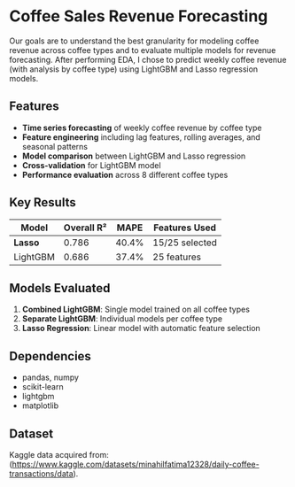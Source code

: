 # Coffee Sales Revenue Forecasting

Our goals are to understand the best granularity for modeling coffee revenue across coffee types and to evaluate multiple models for revenue forecasting. After performing EDA, I chose to predict weekly coffee revenue (with analysis by coffee type) using LightGBM and Lasso regression models.

## Features

- **Time series forecasting** of weekly coffee revenue by coffee type
- **Feature engineering** including lag features, rolling averages, and seasonal patterns
- **Model comparison** between LightGBM and Lasso regression
- **Cross-validation** for LightGBM model
- **Performance evaluation** across 8 different coffee types

## Key Results

| Model | Overall R² | MAPE | Features Used |
|-------|------------|------|---------------|
| **Lasso** | 0.786 | 40.4% | 15/25 selected |
| LightGBM | 0.686 | 37.4% | 25 features |

## Models Evaluated

1. **Combined LightGBM**: Single model trained on all coffee types
2. **Separate LightGBM**: Individual models per coffee type  
3. **Lasso Regression**: Linear model with automatic feature selection

## Dependencies

- pandas, numpy
- scikit-learn  
- lightgbm
- matplotlib

## Dataset

Kaggle data acquired from: (https://www.kaggle.com/datasets/minahilfatima12328/daily-coffee-transactions/data).